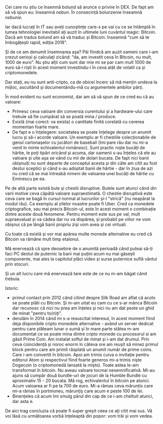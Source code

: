 Cei care nu știu ce însemnă bolund să arunce o privire în DEX. De fapt am să vă spun eu: înseamnă *nebun*. În consecință bolunzenie înseamnă *nebunie*.

Iar dacă lucrați în IT sau aveți cunoștințe care-s pe val cu ce se întâmplă în lumea tehnologiei inevitabil ați auzit în ultimele luni cuvântul magic: Bitcoin. Dacă am tradus bolund am să vă traduc și Bitcoin: înseamnă "cum să te îmbogățești rapid, ediția 2018".

Și de ce am denumit însemnarea așa? Păi fiindcă am auzit oameni care i-am crezut serioși și calculați zicând: "da, am investit ceva în Bitcoin, nu mult, 1000 de euro". Nu știu alții cum sunt dar mie mi se par cam mult 1000 de euro să-i riști în acest moment investindu-i în ceva atât de volatil ca și criptomonedele.

Dar stați, eu nu sunt anti-cripto, ca de obicei încerc să mă mențin undeva la mijloc, ascultând și documentându-mă cu argumentele ambilor părți.

În mod evident nu sunt economist, dar am să vă spun de ce cred eu că au valoare:

- Primesc ceva valoare din conversia curentului și a hardware-ului care trebuie să fie cumpărat să se poată mina / produce.
- Există (mai corect: va exista) o cantitate finită corelată cu cererea momentan foarte mare.
- De fapt e o înțelegere: societatea se poate înțelege despre un anumit lucru și să-i acorde valoare. Un exemplu ar fi chestiile colecționabile de genul cartonașelor cu jucători de baseball (îmi pare rău dar nu mi-a venit în minte echivalentul românesc). Sunt practic niște bucăți de hârtie, le poți tipări oricând și acuma, dar oamenii s-au înțeles că ele au valoare și uite așa se vând cu mii de dolari bucata. De fapt nici banii obișnuiți nu sunt departe de conceptul acesta și din câte am citit au fost destui sceptici și când s-au adoptat banii de hârtie - dar în ziua de azi nu cred că se mai întreabă nimeni de valoarea unei bucăți de hârtie cu Eminescu pe ea.

Pe de altă parte există bule și chestii disruptive. Bulele sunt atunci când din varii motive ceva căpătă valoare supraestimată. O chestie disruptivă este ceva care se bagă în cursul normal al lucrurilor și-l "strică" (nu neapărat la modul rău). Ca exemplu al zilelor noastre poate fi Uber. Cred ca monedele criptografice, sau mai precis Bitcoin-ul, este în acest moment o combinație dintre aceste două fenomene. Pentru moment este sus pe val, mult supraevaluat și va cădea dar nu va dispărea, și probabil pe viitor ne vom obișnui că pe lângă banii propriu ziși vom avea și cei virtuali.

Cu toate că există și vor mai apărea multe monede alternative eu cred că Bitcoin va rămâne mult timp etalonul.

Mă enervează că spre deosebire de o anumită perioadă când puteai să-ți faci PC destul de puternic la bani mai puțini acum nu mai găsești componente, mai ales la capitolul plăci video și surse puternice suflă vântul prin stocuri.

Și un alt lucru care mă enervează tare este de ce nu m-am băgat când trebuia.

Istoric:

- primul contact prin 2012 când citind despre Silk Road am aflat că acolo se poate plăti cu Bitcoin. Și m-am uitat eu cam cu ce s-ar mânca Bitcoin dar recunosc că nici nu prea am înțeles și nici nu am dat peste un ghid de minat "pentru to(n)ți".
- derulăm în 2014 când mi s-a resuscitat interesul, în acest moment fiind deja disponibile cripto monedele alternative - având un server dedicat pentru care plăteam lunar o sumă și în mare parte stătea m-am documentat ce se poate mina dintre cripto monede cu procesorul si am găsit Prime Coin. Am instalat softul de minat și i-am dat drumul. Prin ceva coincidență și noroc enorm în câteva ore am reușit să minez primul block pentru care am primit răsplată un anumit număr de prime coins. Care i-am convertit în bitcoin. Apoi am trimis cuiva o invitație pentru editorul Atom și respectivul fiind foarte generos mi-a trimis niște Dogecoin (o criptomonedă lansată la mișto). Toate astea le-am transformat în bitcoin. Nu aveau valoare tocmai nesemnificativă. Mi-au ajuns să cumpăr două bundle-uri de jocuri de la Humble Bundle cu aproximativ 15 - 20 bucata. Mă rog, echivalentul în bitcoin pe atunci. Acum valoarea ar fi pe la 700 de euro. Mi-a rămas ceva mărunțis care mi-a rămas în portmoneu, mărunțiș care acum e peste 100 de lei.
- Binențeles că acum îmi smulg părul din cap de ce i-am cheltuit atunci, dar asta e.

De aici trag concluzia că poate fi super greșit ceea ce ați citit mai sus. Vă voi lăsă cu următoarea vorbă înțeleaptă din popor: vom trăi și vom vedea.
